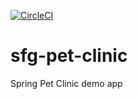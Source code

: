 [![CircleCI](https://circleci.com/gh/thubaas/sfg-pet-clinic/tree/main.svg?style=svg)](https://circleci.com/gh/thubaas/sfg-pet-clinic/tree/main)

# sfg-pet-clinic
Spring Pet Clinic demo app



